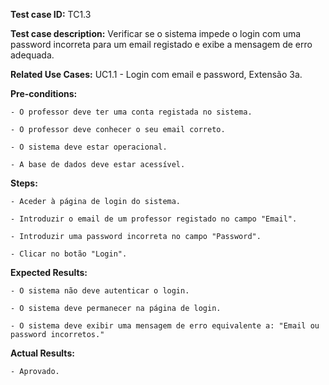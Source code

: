 **Test case ID:** TC1.3

**Test case description:** Verificar se o sistema impede o login com uma password incorreta para um email registado e exibe a mensagem de erro adequada.

**Related Use Cases:** UC1.1 - Login com email e password, Extensão 3a.

**Pre-conditions:**

    - O professor deve ter uma conta registada no sistema.

    - O professor deve conhecer o seu email correto.

    - O sistema deve estar operacional.

    - A base de dados deve estar acessível.

**Steps:**

    - Aceder à página de login do sistema.

    - Introduzir o email de um professor registado no campo "Email".

    - Introduzir uma password incorreta no campo "Password".

    - Clicar no botão "Login".

**Expected Results:**

    - O sistema não deve autenticar o login.

    - O sistema deve permanecer na página de login.

    - O sistema deve exibir uma mensagem de erro equivalente a: "Email ou password incorretos." 

**Actual Results:**

    - Aprovado.
